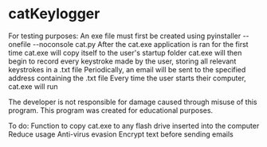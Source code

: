 # catKeylogger
For testing purposes:
An exe file must first be created using pyinstaller --onefile --noconsole cat.py
After the cat.exe application is ran for the first time cat.exe will copy itself to the user's startup folder
cat.exe will then begin to record every keystroke made by the user, storing all relevant keystrokes in a .txt file
Periodically, an email will be sent to the specified address containing the .txt file
Every time the user starts their computer, cat.exe will run

The developer is not responsible for damage caused through misuse of this program. This program was created for educational purposes.

To do:
Function to copy cat.exe to any flash drive inserted into the computer
Reduce usage
Anti-virus evasion
Encrypt text before sending emails
